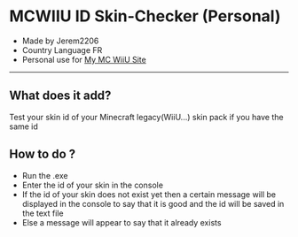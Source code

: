 # MCWIIU ID Skin-Checker (Personal)
- Made by Jerem2206
- Country Language FR
- Personal use for [My MC WiiU Site](https://github.com/jeremy2206/MC-WiiU-Mod-Site)
---
## What does it add? 
Test your skin id of your Minecraft legacy(WiiU...) skin pack if you have the same id

## How to do ?
- Run the .exe
- Enter the id of your skin in the console
- If the id of your skin does not exist yet then a certain message will be displayed in the console to say that it is good and the id will be saved in the text file
- Else a message will appear to say that it already exists
